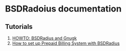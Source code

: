 # BSDRadoius documentation #
## Tutorials ##
  1. [HOWTO: BSDRadius and Gnugk](HowtoBsdradiusAndGnugk.md)
  1. [How to set up Prepaid Billing System with BSDRadius](HowtoPrepaidBilling.md)